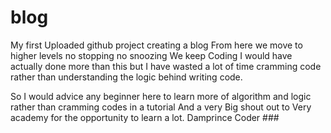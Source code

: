 # blog
My first Uploaded github project creating a blog
From here we move to higher levels no stopping no snoozing 
We keep Coding
I would have actually done more than this but I have wasted a lot of time cramming code rather than understanding the logic behind writing code.

So I would advice any beginner here to learn more of algorithm and logic rather than cramming codes in a tutorial
And a very Big shout out to Very academy for the opportunity to learn a lot.
Damprince Coder ###
